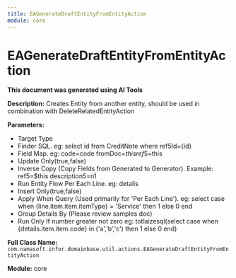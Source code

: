 ```yaml
---
title: EAGenerateDraftEntityFromEntityAction
module: core
---
```



<div class='entity-flows'>

# EAGenerateDraftEntityFromEntityAction

**This document was generated using AI Tools**

**Description:** Creates Entity from another entity, should be used in combination with DeleteRelatedEntityAction

**Parameters:**
- Target Type
- Finder SQL. eg: select id from CreditNote where ref5Id={id}
- Field Map. eg: 
code=code
fromDoc=$this
ref5=$this
- Update Only(true,false)
- Inverse Copy (Copy Fields from Generated to Generator). 
Example:
ref5=$this
description5=n1
- Run Entity Flow Per Each Line. eg: details
- Insert Only(true,false)
- Apply When Query (Used primarily for 'Per Each Line'). eg: select case when {line.item.item.itemType} = 'Service' then 1 else 0 end
- Group Details By (Please review samples doc)
- Run Only If number greater not zero eg: totlaizesql(select case when {details.item.item.code} in ('a','b','c') then 1 else 0 end)

**Full Class Name:** `com.namasoft.infor.domainbase.util.actions.EAGenerateDraftEntityFromEntityAction`

**Module:** core


</div>

